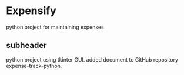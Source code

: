 # Expensify
python project for maintaining expenses

## subheader
python project using tkinter GUI.
added document to GitHub repository expense-track-python.

